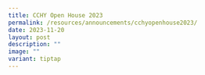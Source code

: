 ```yaml
---
title: CCHY Open House 2023
permalink: /resources/announcements/cchyopenhouse2023/
date: 2023-11-20
layout: post
description: ""
image: ""
variant: tiptap
---
```

